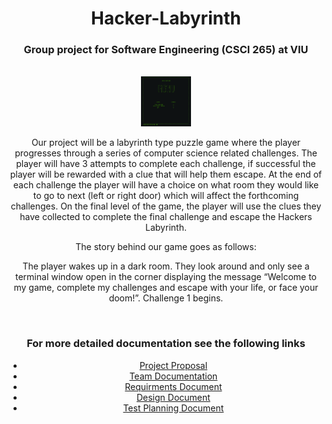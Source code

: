 
<div align="center">
  <h1>Hacker-Labyrinth</h1>
  <h3>Group project for Software Engineering (CSCI 265) at VIU</h3>

<br />

  <img src="documentation/mainMenu.png" alt="main menu" width="80" height="80">
  
<br />

<p>
   Our project will be a labyrinth type puzzle game where the player progresses through a series of computer science related challenges. The player will      have 3 attempts to complete each challenge, if successful the player will be rewarded with a clue that will help them escape. At the end of each    challenge the player will have a choice on what room they would like to go to next (left or right door) which will affect the forthcoming challenges. On   the final level of the game, the player will use the clues they have collected to complete the final challenge and escape the Hackers Labyrinth.
</p>

<p>The story behind our game goes as follows:</p>
<p>
  The player wakes up in a dark room. They look around and only see a terminal window open in the corner displaying the message “Welcome to my game,         complete my challenges and escape with your life, or face your doom!”. Challenge 1 begins.
</p>

<br />

  <h3>For more detailed documentation see the following links</h3>
  <ul>
    <li><a href="https://github.com/Enprogames/Hacker-Labyrinth/tree/main/documentation/Proposal.pdf" target="_blank">Project Proposal</a></li>
    <li><a href="https://github.com/Enprogames/Hacker-Labyrinth/tree/main/documentation/Team.pdf" target="_blank">Team Documentation </a></li>
    <li><a href="https://github.com/Enprogames/Hacker-Labyrinth/tree/main/documentation/RequirmentsDocument.pdf" target="_blank">Requirments Document</a></li>
    <li><a href="https://github.com/Enprogames/Hacker-Labyrinth/tree/main/documentation/DesignDocument.pdf" target="_blank">Design Document</a></li>
    <li><a href="https://github.com/Enprogames/Hacker-Labyrinth/tree/main/documentation/TestPlanning.pdf" target="_blank">Test Planning Document</a></li>
  </ul>
</div>
